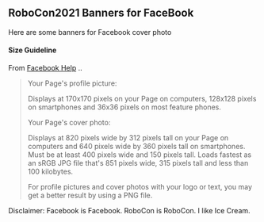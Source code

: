## RoboCon2021 Banners for FaceBook

Here are some banners for Facebook cover photo

#### Size Guideline
From [Facebook Help](https://www.facebook.com/help/125379114252045) ..

>Your Page's profile picture:
>
>    Displays at 170x170 pixels on your Page on computers, 128x128 pixels on smartphones and 36x36 pixels on most feature phones.
>
>Your Page's cover photo:
>
>    Displays at 820 pixels wide by 312 pixels tall on your Page on computers and 640 pixels wide by 360 pixels tall on smartphones.
>        Must be at least 400 pixels wide and 150 pixels tall.
>	    Loads fastest as an sRGB JPG file that's 851 pixels wide, 315 pixels tall and less than 100 kilobytes.
>
>For profile pictures and cover photos with your logo or text, you may get a better result by using a PNG file.


Disclaimer: Facebook is Facebook. RoboCon is RoboCon. I like Ice Cream.